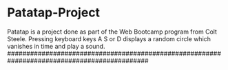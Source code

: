 # Patatap-Project
Patatap is a project done as part of the Web Bootcamp program from Colt Steele. 
Pressing keyboard keys A S or D displays a random circle which vanishes in time and play a sound.
#############################################################################################
